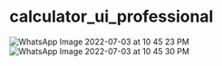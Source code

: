 # calculator_ui_professional


![WhatsApp Image 2022-07-03 at 10 45 23 PM](https://user-images.githubusercontent.com/71192958/177056827-4513d6bd-d4db-417a-bd76-c187ef8d5550.jpeg)
![WhatsApp Image 2022-07-03 at 10 45 30 PM](https://user-images.githubusercontent.com/71192958/177056829-ce216af9-71dd-406f-bada-a1a6d78e4726.jpeg)
